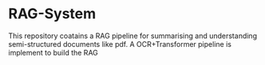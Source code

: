 # RAG-System
This repository coatains a RAG pipeline for summarising and understanding semi-structured documents like pdf. A OCR+Transformer pipeline is implement to build the RAG
